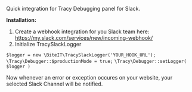Quick integration for Tracy Debugging panel for Slack.

**Installation:**
1. Create a webhook integration for you Slack team here: https://my.slack.com/services/new/incoming-webhook/
2. Initialize TracySlackLogger

`$logger = new \BiteIT\TracySlackLogger('YOUR_HOOK_URL');`
`\Tracy\Debugger::$productionMode = true;`
`\Tracy\Debugger::setLogger( $logger )`

Now whenever an error or exception occures on your website, your selected Slack Channel will be notified.